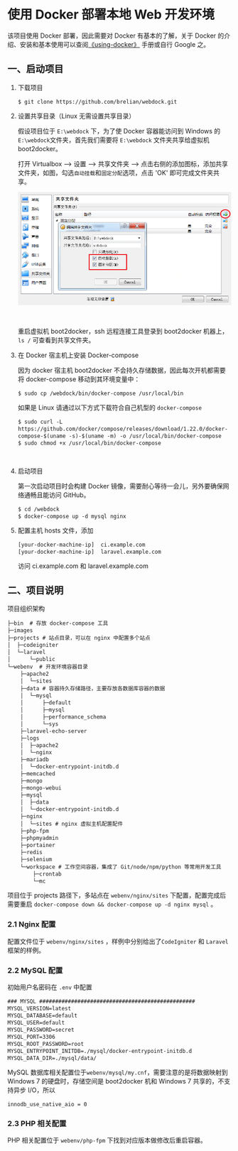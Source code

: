# 使用 Docker 部署本地 Web 开发环境

该项目使用 Docker 部署，因此需要对 Docker 有基本的了解，关于 Docker 的介绍、安装和基本使用可以查阅[《using-docker》](using-docker.md) 手册或自行 Google 之。

## 一、启动项目

1. 下载项目

    ```shell
    $ git clone https://github.com/brelian/webdock.git
    ```

2. 设置共享目录（Linux 无需设置共享目录）

    假设项目位于 `E:\webdock` 下，为了使 Docker 容器能访问到 Windows 的 `E:\webdock`文件夹，首先我们需要将 `E:\webdock` 文件夹共享给虚拟机 boot2docker。

    打开 Virtualbox --> 设置 --> 共享文件夹 --> 点击右侧的添加图标，添加共享文件夹，如图，勾选`自动挂载`和`固定分配`选项，点击 'OK' 即可完成文件夹共享。

    ![](images/sharing-storage.png)

    ​

    重启虚拟机 boot2docker，ssh 远程连接工具登录到 boot2docker 机器上，`ls /` 可查看到共享文件夹。

    <!--![](images/show-shared-storage.png) -->

3. 在 Docker 宿主机上安装 Docker-compose

    因为 docker 宿主机 boot2docker 不会持久存储数据，因此每次开机都需要将 docker-compose 移动到其环境变量中：

    ```shell
    $ sudo cp /webdock/bin/docker-compose /usr/local/bin
    ```
    如果是 Linux 请通过以下方式下载符合自己机型的 `docker-compose`

    ```shell
    $ sudo curl -L https://github.com/docker/compose/releases/download/1.22.0/docker-compose-$(uname -s)-$(uname -m) -o /usr/local/bin/docker-compose
    $ sudo chmod +x /usr/local/bin/docker-compose
    ```

    ​

4. 启动项目

    第一次启动项目时会构建 Docker 镜像，需要耐心等待一会儿，另外要确保网络通畅且能访问 GitHub。

    ```shell
    $ cd /webdock
    $ docker-compose up -d mysql nginx
    ```

5. 配置主机 hosts 文件，添加

    ```
    [your-docker-machine-ip]  ci.example.com
    [your-docker-machine-ip]  laravel.example.com
    ```

    访问 ci.example.com 和 laravel.example.com




## 二、项目说明

项目组织架构

```shell
├─bin  # 存放 docker-compose 工具
├─images
├─projects # 站点目录，可以在 nginx 中配置多个站点
│  ├─codeigniter
│  └─laravel
│      └─public
└─webenv  # 开发环境容器目录
    ├─apache2
    │  └─sites
    ├─data # 容器持久存储路径，主要存放各数据库容器的数据
    │  └─mysql
    │      ├─default
    │      ├─mysql
    │      ├─performance_schema
    │      └─sys
    ├─laravel-echo-server
    ├─logs
    │  ├─apache2
    │  └─nginx
    ├─mariadb
    │  └─docker-entrypoint-initdb.d
    ├─memcached
    ├─mongo
    ├─mongo-webui
    ├─mysql
    │  ├─data
    │  └─docker-entrypoint-initdb.d
    ├─nginx
    │  └─sites # nginx 虚拟主机配置配件
    ├─php-fpm
    ├─phpmyadmin
    ├─portainer
    ├─redis
    ├─selenium
    └─workspace # 工作空间容器，集成了 Git/node/npm/python 等常用开发工具
        ├─crontab
        └─mc

```

项目位于 projects 路径下，多站点在 `webenv/nginx/sites` 下配置，配置完成后需要重启 `docker-compose down && docker-compose up -d nginx mysql` 。

### 2.1 Nginx 配置

配置文件位于 `webenv/nginx/sites` ，样例中分别给出了`CodeIgniter` 和 `Laravel` 框架的样例。

### 2.2 MySQL 配置

初始用户名密码在 `.env` 中配置

```shell
### MYSQL #################################################
MYSQL_VERSION=latest
MYSQL_DATABASE=default
MYSQL_USER=default
MYSQL_PASSWORD=secret
MYSQL_PORT=3306
MYSQL_ROOT_PASSWORD=root
MYSQL_ENTRYPOINT_INITDB=./mysql/docker-entrypoint-initdb.d
MYSQL_DATA_DIR=./mysql/data/
```

MySQL 数据库相关配置位于`webenv/mysql/my.cnf`，需要注意的是将数据映射到 Windows 7 的硬盘时，存储空间是 boot2docker 机和 Windows 7 共享的，不支持异步 I/O，所以

```
innodb_use_native_aio = 0
```



### 2.3 PHP	相关配置

PHP 相关配置位于 `webenv/php-fpm` 下找到对应版本做修改后重启容器。